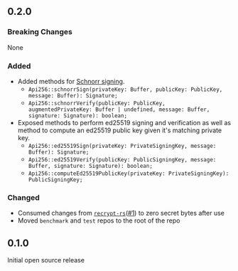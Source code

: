 ## 0.2.0

### Breaking Changes

None

### Added

* Added methods for [Schnorr signing](https://en.wikipedia.org/wiki/Schnorr_signature).
    + `Api256::schnorrSign(privateKey: Buffer, publicKey: PublicKey, message: Buffer): Signature;`
    + `Api256::schnorrVerify(publicKey: PublicKey, augmentedPrivateKey: Buffer | undefined, message: Buffer, signature: Signature): boolean;`
* Exposed methods to perform ed25519 signing and verification as well as method to compute an ed25519 public key given it's matching private key.
    + `Api256::ed25519Sign(privateKey: PrivateSigningKey, message: Buffer): Signature;`
    + `Api256::ed25519Verify(publicKey: PublicSigningKey, message: Buffer, signature: Signature): boolean;`
    + `Api256::computeEd25519PublicKey(privateKey: PrivateSigningKey): PublicSigningKey;`

### Changed

* Consumed changes from [`recrypt-rs`](https://github.com/IronCoreLabs/recrypt-rs)([#1](https://github.com/IronCoreLabs/recrypt-rs/issues/1)) to zero secret bytes after use
* Moved `benchmark` and `test` repos to the root of the repo


## 0.1.0

Initial open source release
